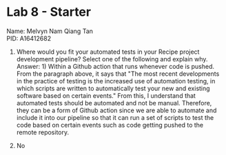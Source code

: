# Lab 8 - Starter
Name: Melvyn Nam Qiang Tan <br>
PID: A16412682 <br>

1) Where would you fit your automated tests in your Recipe project development pipeline? Select one of the following and explain why. <br>
Answer: 1) Within a Github action that runs whenever code is pushed. From the paragraph above, it says that "The most recent developments in the practice of testing is the increased use of automation testing, in which scripts are written to automatically test your new and existing software based on certain events." From this, I understand that automated tests should be automated and not be manual. Therefore, they can be a form of Github action since we are able to automate and include it into our pipeline so that it can run a set of scripts to test the code based on certain events such as code getting pushed to the remote repository.

2) No

